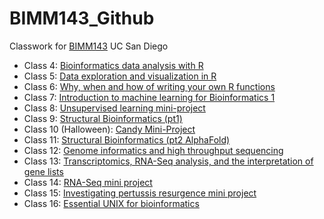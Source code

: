 # BIMM143_Github
Classwork for [BIMM143](https://bioboot.github.io/bimm143_F24) UC San Diego

- Class 4: [Bioinformatics data analysis with R]()
- Class 5: [Data exploration and visualization in R](https://github.com/Mariam1231/BIMM143_Github/blob/main/Class%2005/Class%205.md)
- Class 6: [Why, when and how of writing your own R functions]()
- Class 7: [Introduction to machine learning for Bioinformatics 1]()
- Class 8: [Unsupervised learning mini-project]()
- Class 9: [Structural Bioinformatics (pt1)]()
- Class 10 (Halloween): [Candy Mini-Project](https://github.com/Mariam1231/BIMM143_Github/blob/main/Class%20Halloween/Halloween.pdf)
- Class 11: [Structural Bioinformatics (pt2 AlphaFold)]()
- Class 12: [Genome informatics and high throughput sequencing]()
- Class 13: [Transcriptomics, RNA-Seq analysis, and the interpretation of gene lists](https://github.com/Mariam1231/BIMM143_Github/blob/main/Class%2013%20BIMM%20143/Class%2013.md)
- Class 14: [RNA-Seq mini project](https://github.com/Mariam1231/BIMM143_Github/blob/main/Class%2014/Class-14-final.pdf)
- Class 15: [Investigating pertussis resurgence mini project](https://github.com/Mariam1231/BIMM143_Github/blob/main/Class%2015%20File/Class-15-Doc.pdf)
- Class 16: [Essential UNIX for bioinformatics]()


